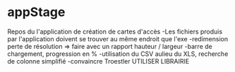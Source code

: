 # appStage
Repos du l'application de création de cartes d'accès 
-Les fichiers produis par l'application doivent se trouver au même endroit que l'exe
-redimension perte de résolution => faire avec un rapport hauteur / largeur
-barre de chargement, progression en % 
-utilisation du CSV aulieu du XLS, recherche de colonne simplifié
-convaincre Troestler UTILISER LIBRAIRIE
